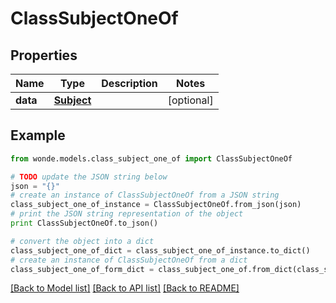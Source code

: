 # ClassSubjectOneOf


## Properties
Name | Type | Description | Notes
------------ | ------------- | ------------- | -------------
**data** | [**Subject**](Subject.md) |  | [optional] 

## Example

```python
from wonde.models.class_subject_one_of import ClassSubjectOneOf

# TODO update the JSON string below
json = "{}"
# create an instance of ClassSubjectOneOf from a JSON string
class_subject_one_of_instance = ClassSubjectOneOf.from_json(json)
# print the JSON string representation of the object
print ClassSubjectOneOf.to_json()

# convert the object into a dict
class_subject_one_of_dict = class_subject_one_of_instance.to_dict()
# create an instance of ClassSubjectOneOf from a dict
class_subject_one_of_form_dict = class_subject_one_of.from_dict(class_subject_one_of_dict)
```
[[Back to Model list]](../README.md#documentation-for-models) [[Back to API list]](../README.md#documentation-for-api-endpoints) [[Back to README]](../README.md)


